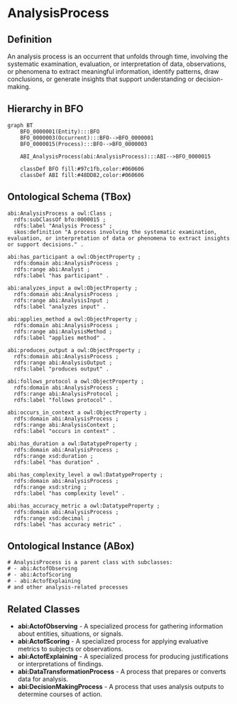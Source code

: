 # AnalysisProcess

## Definition
An analysis process is an occurrent that unfolds through time, involving the systematic examination, evaluation, or interpretation of data, observations, or phenomena to extract meaningful information, identify patterns, draw conclusions, or generate insights that support understanding or decision-making.

## Hierarchy in BFO
```mermaid
graph BT
    BFO_0000001(Entity):::BFO
    BFO_0000003(Occurrent):::BFO-->BFO_0000001
    BFO_0000015(Process):::BFO-->BFO_0000003
    
    ABI_AnalysisProcess(abi:AnalysisProcess):::ABI-->BFO_0000015
    
    classDef BFO fill:#97c1fb,color:#060606
    classDef ABI fill:#48DD82,color:#060606
```

## Ontological Schema (TBox)
```turtle
abi:AnalysisProcess a owl:Class ;
  rdfs:subClassOf bfo:0000015 ;
  rdfs:label "Analysis Process" ;
  skos:definition "A process involving the systematic examination, evaluation, or interpretation of data or phenomena to extract insights or support decisions." .

abi:has_participant a owl:ObjectProperty ;
  rdfs:domain abi:AnalysisProcess ;
  rdfs:range abi:Analyst ;
  rdfs:label "has participant" .

abi:analyzes_input a owl:ObjectProperty ;
  rdfs:domain abi:AnalysisProcess ;
  rdfs:range abi:AnalysisInput ;
  rdfs:label "analyzes input" .

abi:applies_method a owl:ObjectProperty ;
  rdfs:domain abi:AnalysisProcess ;
  rdfs:range abi:AnalysisMethod ;
  rdfs:label "applies method" .

abi:produces_output a owl:ObjectProperty ;
  rdfs:domain abi:AnalysisProcess ;
  rdfs:range abi:AnalysisOutput ;
  rdfs:label "produces output" .

abi:follows_protocol a owl:ObjectProperty ;
  rdfs:domain abi:AnalysisProcess ;
  rdfs:range abi:AnalysisProtocol ;
  rdfs:label "follows protocol" .

abi:occurs_in_context a owl:ObjectProperty ;
  rdfs:domain abi:AnalysisProcess ;
  rdfs:range abi:AnalysisContext ;
  rdfs:label "occurs in context" .

abi:has_duration a owl:DatatypeProperty ;
  rdfs:domain abi:AnalysisProcess ;
  rdfs:range xsd:duration ;
  rdfs:label "has duration" .

abi:has_complexity_level a owl:DatatypeProperty ;
  rdfs:domain abi:AnalysisProcess ;
  rdfs:range xsd:string ;
  rdfs:label "has complexity level" .

abi:has_accuracy_metric a owl:DatatypeProperty ;
  rdfs:domain abi:AnalysisProcess ;
  rdfs:range xsd:decimal ;
  rdfs:label "has accuracy metric" .
```

## Ontological Instance (ABox)
```turtle
# AnalysisProcess is a parent class with subclasses:
# - abi:ActofObserving
# - abi:ActofScoring
# - abi:ActofExplaining
# and other analysis-related processes
```

## Related Classes
- **abi:ActofObserving** - A specialized process for gathering information about entities, situations, or signals.
- **abi:ActofScoring** - A specialized process for applying evaluative metrics to subjects or observations.
- **abi:ActofExplaining** - A specialized process for producing justifications or interpretations of findings.
- **abi:DataTransformationProcess** - A process that prepares or converts data for analysis.
- **abi:DecisionMakingProcess** - A process that uses analysis outputs to determine courses of action. 
